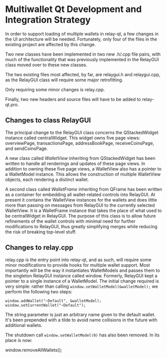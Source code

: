 Multiwallet Qt Development and Integration Strategy
===================================================

In order to support loading of multiple wallets in relay-qt, a few changes in the UI architecture will be needed.
Fortunately, only four of the files in the existing project are affected by this change.

Two new classes have been implemented in two new .h/.cpp file pairs, with much of the functionality that was previously
implemented in the RelayGUI class moved over to these new classes.

The two existing files most affected, by far, are relaygui.h and relaygui.cpp, as the RelayGUI class will require
some major retrofitting.

Only requiring some minor changes is relay.cpp.

Finally, two new headers and source files will have to be added to relay-qt.pro.

Changes to class RelayGUI
---------------------------
The principal change to the RelayGUI class concerns the QStackedWidget instance called centralWidget.
This widget owns five page views: overviewPage, transactionsPage, addressBookPage, receiveCoinsPage, and sendCoinsPage.

A new class called *WalletView* inheriting from QStackedWidget has been written to handle all renderings and updates of
these page views. In addition to owning these five page views, a WalletView also has a pointer to a WalletModel instance.
This allows the construction of multiple WalletView objects, each rendering a distinct wallet.

A second class called *WalletFrame* inheriting from QFrame has been written as a container for embedding all wallet-related
controls into RelayGUI. At present it contains the WalletView instances for the wallets and does little more than passing on messages
from RelayGUI to the currently selected WalletView. It is a WalletFrame instance
that takes the place of what used to be centralWidget in RelayGUI. The purpose of this class is to allow future
refinements of the wallet controls with minimal need for further modifications to RelayGUI, thus greatly simplifying
merges while reducing the risk of breaking top-level stuff.

Changes to relay.cpp
----------------------
relay.cpp is the entry point into relay-qt, and as such, will require some minor modifications to provide hooks for
multiple wallet support. Most importantly will be the way it instantiates WalletModels and passes them to the
singleton RelayGUI instance called window. Formerly, RelayGUI kept a pointer to a single instance of a WalletModel.
The initial change required is very simple: rather than calling `window.setWalletModel(&walletModel);` we perform the
following two steps:

	window.addWallet("~Default", &walletModel);
	window.setCurrentWallet("~Default");

The string parameter is just an arbitrary name given to the default wallet. It's been prepended with a tilde to avoid name collisions in the future with additional wallets.

The shutdown call `window.setWalletModel(0)` has also been removed. In its place is now:

window.removeAllWallets();
